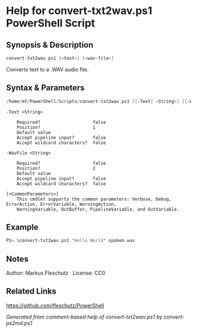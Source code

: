 # Help for convert-txt2wav.ps1 PowerShell Script

## Synopsis & Description
```powershell
convert-txt2wav.ps1 [<text>] [<wav-file>]
```

Converts text to a .WAV audio file.

## Syntax & Parameters
```powershell
/home/mf/PowerShell/Scripts/convert-txt2wav.ps1 [[-Text] <String>] [[-WavFile] <String>] [<CommonParameters>]
```

```
-Text <String>
    
    Required?                    false
    Position?                    1
    Default value                
    Accept pipeline input?       false
    Accept wildcard characters?  false
```

```
-WavFile <String>
    
    Required?                    false
    Position?                    2
    Default value                
    Accept pipeline input?       false
    Accept wildcard characters?  false
```

```
[<CommonParameters>]
    This cmdlet supports the common parameters: Verbose, Debug, ErrorAction, ErrorVariable, WarningAction, 
    WarningVariable, OutBuffer, PipelineVariable, and OutVariable.
```

## Example
```powershell
PS>.\convert-txt2wav.ps1 "Hello World" spoken.wav
```


## Notes
Author: Markus Fleschutz · License: CC0

## Related Links
https://github.com/fleschutz/PowerShell

*Generated from comment-based help of convert-txt2wav.ps1 by convert-ps2md.ps1*

